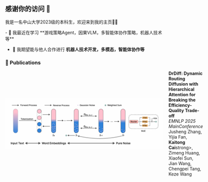 ## 感谢你的访问 👋 
我是一名中山大学2023级的本科生，欢迎来到我的主页👏👏
<p align="left">
- 🌱 我最近在学习 **游戏策略Agent，因果VLM，多智能体协作策略，机器人技术等**

- 👯 我期望能与他人合作进行 **机器人技术开发，多模态，智能体协作等**


### 📝 Publications

<div style="display: flex; align-items: center; margin-bottom: 20px;">
  <img src="diffusion.png" alt="paper cover" width="1440" style="margin-right: 20px;">
  <div>
    <b>DrDiff: Dynamic Routing Diffusion with Hierarchical Attention for Breaking the Efficiency-Quality Trade-off</b><br>
    <i>EMNLP 2025 MainConference</i><br>
    Jusheng Zhang, Yijia Fan, <strong>Kaitong Cai</strong>strong>, Zimeng Huang, Xiaofei Sun, Jian Wang, Chengpei Tang, Keze Wang <br>
  </div>
</div>

</p>

